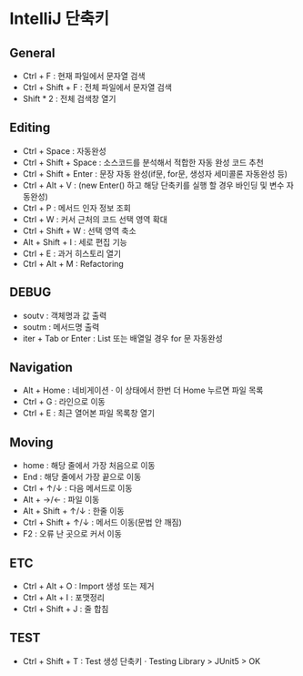 # IntelliJ 단축키

## General
- Ctrl + F : 현재 파일에서 문자열 검색
- Ctrl + Shift + F : 전체 파일에서 문자열 검색
- Shift * 2 : 전체 검색창 열기

## Editing
- Ctrl + Space : 자동완성
- Ctrl + Shift + Space : 소스코드를 분석해서 적합한 자동 완성 코드 추천
- Ctrl + Shift + Enter : 문장 자동 완성(if문, for문, 생성자 세미콜론 자동완성 등)
- Ctrl + Alt + V : (new Enter() 하고 해당 단축키를 실행 할 경우 바인딩 및 변수 자동완성)
- Ctrl + P : 메서드 인자 정보 조회
- Ctrl + W : 커서 근처의 코드 선택 영역 확대
- Ctrl + Shift + W : 선택 영역 축소
- Alt + Shift + I : 세로 편집 기능
- Ctrl + E : 과거 히스토리 열기
- Ctrl + Alt + M : Refactoring

## DEBUG
- soutv : 객체명과 값 출력
- soutm : 메서드명 출력
- iter + Tab or Enter : List 또는 배열일 경우 for 문 자동완성

## Navigation
- Alt + Home : 네비게이션
 · 이 상태에서 한번 더 Home 누르면 파일 목록
- Ctrl + G : 라인으로 이동
- Ctrl + E : 최근 열어본 파일 목록창 열기

## Moving
- home : 해당 줄에서 가장 처음으로 이동
- End : 해당 줄에서 가장 끝으로 이동
- Ctrl + ↑/↓ : 다음 메서드로 이동
- Alt + →/← : 파일 이동
- Alt + Shift + ↑/↓ : 한줄 이동
- Ctrl + Shift + ↑/↓ : 메서드 이동(문법 안 깨짐)
- F2 : 오류 난 곳으로 커서 이동

## ETC
- Ctrl + Alt + O : Import 생성 또는 제거
- Ctrl + Alt + I : 포맷정리
- Ctrl + Shift + J : 줄 합침

## TEST
- Ctrl + Shift + T : Test 생성 단축키
 · Testing Library > JUnit5 > OK